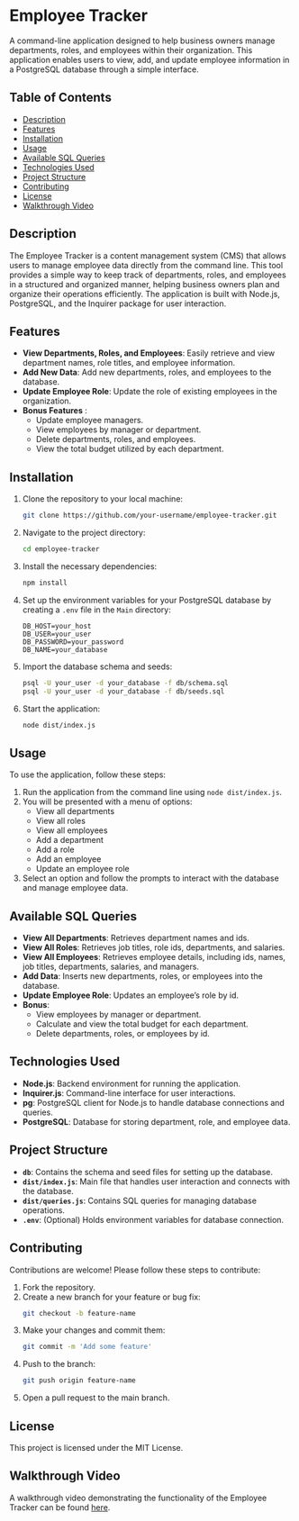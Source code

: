 # Employee Tracker

A command-line application designed to help business owners manage departments, roles, and employees within their organization. This application enables users to view, add, and update employee information in a PostgreSQL database through a simple interface.

## Table of Contents
- [Description](#description)
- [Features](#features)
- [Installation](#installation)
- [Usage](#usage)
- [Available SQL Queries](#available-sql-queries)
- [Technologies Used](#technologies-used)
- [Project Structure](#project-structure)
- [Contributing](#contributing)
- [License](#license)
- [Walkthrough Video](#walkthrough-video)

## Description

The Employee Tracker is a content management system (CMS) that allows users to manage employee data directly from the command line. This tool provides a simple way to keep track of departments, roles, and employees in a structured and organized manner, helping business owners plan and organize their operations efficiently. The application is built with Node.js, PostgreSQL, and the Inquirer package for user interaction.

## Features

- **View Departments, Roles, and Employees**: Easily retrieve and view department names, role titles, and employee information.
- **Add New Data**: Add new departments, roles, and employees to the database.
- **Update Employee Role**: Update the role of existing employees in the organization.
- **Bonus Features** :
  - Update employee managers.
  - View employees by manager or department.
  - Delete departments, roles, and employees.
  - View the total budget utilized by each department.

## Installation

1. Clone the repository to your local machine:

    ```bash
    git clone https://github.com/your-username/employee-tracker.git
    ```

2. Navigate to the project directory:

    ```bash
    cd employee-tracker
    ```

3. Install the necessary dependencies:

    ```bash
    npm install
    ```

4. Set up the environment variables for your PostgreSQL database by creating a `.env` file in the `Main` directory:

    ```plaintext
    DB_HOST=your_host
    DB_USER=your_user
    DB_PASSWORD=your_password
    DB_NAME=your_database
    ```

5. Import the database schema and seeds:

    ```bash
    psql -U your_user -d your_database -f db/schema.sql
    psql -U your_user -d your_database -f db/seeds.sql
    ```

6. Start the application:

    ```bash
    node dist/index.js
    ```

## Usage

To use the application, follow these steps:

1. Run the application from the command line using `node dist/index.js`.
2. You will be presented with a menu of options:
   - View all departments
   - View all roles
   - View all employees
   - Add a department
   - Add a role
   - Add an employee
   - Update an employee role
3. Select an option and follow the prompts to interact with the database and manage employee data.

## Available SQL Queries

- **View All Departments**: Retrieves department names and ids.
- **View All Roles**: Retrieves job titles, role ids, departments, and salaries.
- **View All Employees**: Retrieves employee details, including ids, names, job titles, departments, salaries, and managers.
- **Add Data**: Inserts new departments, roles, or employees into the database.
- **Update Employee Role**: Updates an employee’s role by id.
- **Bonus**:
  - View employees by manager or department.
  - Calculate and view the total budget for each department.
  - Delete departments, roles, or employees by id.

## Technologies Used

- **Node.js**: Backend environment for running the application.
- **Inquirer.js**: Command-line interface for user interactions.
- **pg**: PostgreSQL client for Node.js to handle database connections and queries.
- **PostgreSQL**: Database for storing department, role, and employee data.

## Project Structure
- **`db`**: Contains the schema and seed files for setting up the database.
- **`dist/index.js`**: Main file that handles user interaction and connects with the database.
- **`dist/queries.js`**: Contains SQL queries for managing database operations.
- **`.env`**: (Optional) Holds environment variables for database connection.

## Contributing

Contributions are welcome! Please follow these steps to contribute:

1. Fork the repository.
2. Create a new branch for your feature or bug fix:
    ```bash
    git checkout -b feature-name
    ```
3. Make your changes and commit them:
    ```bash
    git commit -m 'Add some feature'
    ```
4. Push to the branch:
    ```bash
    git push origin feature-name
    ```
5. Open a pull request to the main branch.

## License

This project is licensed under the MIT License.

## Walkthrough Video

A walkthrough video demonstrating the functionality of the Employee Tracker can be found [here](https://drive.google.com/file/d/1mGh-7dpaU9cvtywnOKTtJEG5WOTNnr6C/view).
